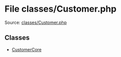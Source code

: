 File classes/Customer.php
=========

Source: [classes/Customer.php](https://github.com/PrestaShop/PrestaShop/blob/1.6.0.9/classes/Customer.php)


Classes
-------

* [CustomerCore](class.CustomerCore.md)


